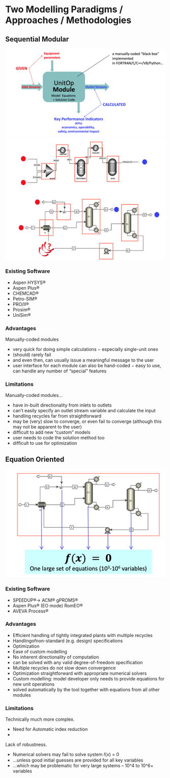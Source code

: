 # Two Modelling Paradigms / Approaches / Methodologies

## Sequential Modular
![Modular Process Unit Conceptual Diagram](modular_process_unit_conceptual_diagram.png)
![Sequential Modular Flowsheet](SM_flowsheet.png)

### Existing Software
- Aspen HYSYS®
- Aspen Plus®
- CHEMCAD®
- Petro-SIM®
- PRO/II® 
- Prosim® 
- UniSim®

### Advantages
Manually-coded modules
- very quick for doing simple calculations − especially single-unit ones
- (should) rarely fail
- and even then, can usually issue a meaningful message to the user
- user interface for each module can also be hand-coded − easy to use, can handle any number of “special” features

### Limitations
Manually-coded modules...
- have in-built directionality from inlets to outlets
- can’t easily specify an outlet stream variable and calculate the input
- handling recycles far from straightforward
- may be (very) slow to converge, or even fail to converge (although this may not be apparent to the user)
- difficult to add new “custom” models
- user needs to code the solution method too
- difficult to use for optimization

## Equation Oriented
![Equation Oriented Flowsheet](EO_flowsheet.png)

### Existing Software
- SPEEDUP®→ ACM® gPROMS®
- Aspen Plus® (EO mode) RomEO®
- AVEVA Process®

### Advantages
- Efficient handling of tightly integrated plants with multiple recycles
- Handlingofnon-standard (e.g. design) specifications
- Optimization
- Ease of custom modelling
- No inherent directionality of computation
- can be solved with any valid degree-of-freedom specification
- Multiple recycles do not slow down convergence
- Optimization straightforward with appropriate numerical solvers
- Custom modelling: model developer only needs to provide equations for new unit operations
- solved automatically by the tool together with equations from all other modules

### Limitations
Technically much more complex.
- Need for Automatic index reduction
- 

Lack of robustness.
- Numerical solvers may fail to solve system 𝑓(𝑥) = 0
- ...unless good initial guesses are provided for all key variables
- ...which may be problematic for very large systems – 10^4 to 10^6+ variables